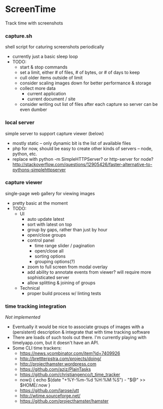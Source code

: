 # ScreenTime
Track time with screenshots

### capture.sh 

shell script for caturing screenshots periodically

 - currently just a basic sleep loop
 - TODO:
	- start & stop commands
	- set a limit, either # of files, # of bytes, or # of days to keep
	- cull older items outside of limit
	- consider scaling images down for better performance & storage
	- collect more data
		- current application
		- current document / site
	- consider writing out list of files after each capture so server can be even dumber

### local server 

simple server to support capture viewer (below)

 - mostly static – only dynamic bit is the list of available files
 - php for now, should be easy to create other kinds of servers – node, python, etc.
 - replace with python -m SimpleHTTPServer? or http-server for node? http://stackoverflow.com/questions/12905426/faster-alternative-to-pythons-simplehttpserver

### capture viewer

single-page web gallery for viewing images

 - pretty basic at the moment
 - TODO:
 	- UI
 		- auto update latest
 		- sort with latest on top
 		- group by gaps, rather than just by hour
		- open/close groups
		- control panel
			- time range slider / pagination
			- open/close all
			- sorting options
			- grouping options(?)
		- zoom to full screen from modal overlay
		- add ability to annotate events from viewer? will require more sophisticated server
		- allow splitting & joining of groups
	- Technical
		- proper build process w/ linting tests

### time tracking integration

*Not implemented*
 
 - Eventually it would be nice to associate groups of images with a (persistent) description & integrate that with time tracking software
 - There are loads of such tools out there. I'm currently playing with timelyapp.com, but it doesn't have an API.
 - Some CLI time trackers:
	- https://news.ycombinator.com/item?id=7409926
	- http://brettterpstra.com/projects/doing/
	- http://projecthamster.wordpress.com
	- https://github.com/aziz/PlainTasks
	- https://github.com/christiangenco/t_time_tracker
	- now() { echo $(date "+%Y-%m-%d %H:%M:%S") - "$@" >> $HOME/.now }
 	- https://github.com/larose/utt
 	- http://wtime.sourceforge.net/
 	- https://github.com/projecthamster/hamster
